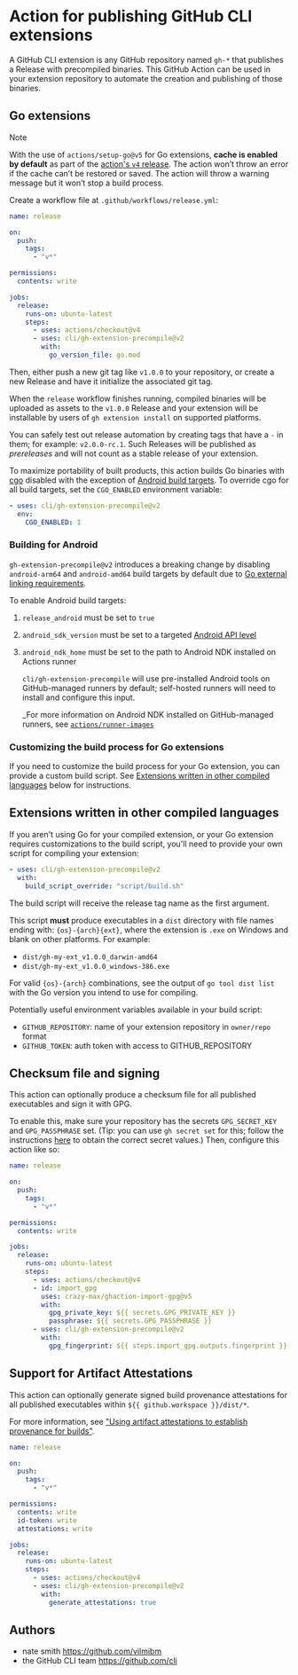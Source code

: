 # Action for publishing GitHub CLI extensions

A GitHub CLI extension is any GitHub repository named `gh-*` that publishes a Release with precompiled binaries. This GitHub Action can be used in your extension repository to automate the creation and publishing of those binaries.

## Go extensions

> [!Note]
> With the use of `actions/setup-go@v5` for Go extensions, **cache is enabled by default** as part of the [action's `v4` release](https://github.com/actions/setup-go/releases/tag/v4.0.0). The action won’t throw an error if the cache can’t be restored or saved. The action will throw a warning message but it won’t stop a build process. 

Create a workflow file at `.github/workflows/release.yml`:

```yaml
name: release

on:
  push:
    tags:
      - "v*"

permissions:
  contents: write

jobs:
  release:
    runs-on: ubuntu-latest
    steps:
      - uses: actions/checkout@v4
      - uses: cli/gh-extension-precompile@v2
        with:
          go_version_file: go.mod
```

Then, either push a new git tag like `v1.0.0` to your repository, or create a new Release and have it initialize the associated git tag.

When the `release` workflow finishes running, compiled binaries will be uploaded as assets to the `v1.0.0` Release and your extension will be installable by users of `gh extension install` on supported platforms.

You can safely test out release automation by creating tags that have a `-` in them; for example: `v2.0.0-rc.1`. Such Releases will be published as _prereleases_ and will not count as a stable release of your extension.

To maximize portability of built products, this action builds Go binaries with [cgo](https://pkg.go.dev/cmd/cgo) disabled with the exception of [Android build targets](#building-for-android). To override cgo for all build targets, set the `CGO_ENABLED` environment variable:

```yaml
- uses: cli/gh-extension-precompile@v2
  env:
    CGO_ENABLED: 1
```

### Building for Android

`gh-extension-precompile@v2` introduces a breaking change by disabling `android-arm64` and `android-amd64` build targets by default due to [Go external linking requirements](https://github.com/cli/gh-extension-precompile/issues/50#issuecomment-2078086299).

To enable Android build targets:

1. `release_android` must be set to `true`
2. `android_sdk_version` must be set to a targeted [Android API level](https://developer.android.com/tools/releases/platforms)
3. `android_ndk_home` must be set to the path to Android NDK installed on Actions runner

   `cli/gh-extension-precompile` will use pre-installed Android tools on GitHub-managed runners by default; self-hosted runners will need to install and configure this input.

   _For more information on Android NDK installed on GitHub-managed runners, see [`actions/runner-images`](https://github.com/actions/runner-images/blob/main/images/ubuntu/Ubuntu2404-Readme.md#android)

### Customizing the build process for Go extensions

If you need to customize the build process for your Go extension, you can provide a custom build script. See [Extensions written in other compiled languages](#extensions-written-in-other-compiled-languages) below for instructions.

## Extensions written in other compiled languages

If you aren't using Go for your compiled extension, or your Go extension requires customizations to the build script, you'll need to provide your own script for compiling your extension:

```yaml
- uses: cli/gh-extension-precompile@v2
  with:
    build_script_override: "script/build.sh"
```

The build script will receive the release tag name as the first argument.

This script **must** produce executables in a `dist` directory with file names ending with: `{os}-{arch}{ext}`, where the extension is `.exe` on Windows and blank on other platforms. For example:
- `dist/gh-my-ext_v1.0.0_darwin-amd64`
- `dist/gh-my-ext_v1.0.0_windows-386.exe`

For valid `{os}-{arch}` combinations, see the output of `go tool dist list` with the Go version you intend to use for compiling.

Potentially useful environment variables available in your build script:

- `GITHUB_REPOSITORY`: name of your extension repository in `owner/repo` format
- `GITHUB_TOKEN`: auth token with access to GITHUB_REPOSITORY

## Checksum file and signing

This action can optionally produce a checksum file for all published executables and sign it with GPG.

To enable this, make sure your repository has the secrets `GPG_SECRET_KEY` and `GPG_PASSPHRASE` set. (Tip: you can use `gh secret set` for this; follow the instructions [here](https://github.com/crazy-max/ghaction-import-gpg) to obtain the correct secret values.) Then, configure this action like so:

```yaml
name: release

on:
  push:
    tags:
      - "v*"

permissions:
  contents: write

jobs:
  release:
    runs-on: ubuntu-latest
    steps:
      - uses: actions/checkout@v4
      - id: import_gpg
        uses: crazy-max/ghaction-import-gpg@v5
        with:
          gpg_private_key: ${{ secrets.GPG_PRIVATE_KEY }}
          passphrase: ${{ secrets.GPG_PASSPHRASE }}
      - uses: cli/gh-extension-precompile@v2
        with:
          gpg_fingerprint: ${{ steps.import_gpg.outputs.fingerprint }}
```

## Support for Artifact Attestations

This action can optionally generate signed build provenance attestations for all published executables within `${{ github.workspace }}/dist/*`.

For more information, see ["Using artifact attestations to establish provenance for builds"](https://docs.github.com/en/actions/security-guides/using-artifact-attestations-to-establish-provenance-for-builds).

```yaml
name: release

on:
  push:
    tags:
      - "v*"

permissions:
  contents: write
  id-token: write
  attestations: write

jobs:
  release:
    runs-on: ubuntu-latest
    steps:
      - uses: actions/checkout@v4
      - uses: cli/gh-extension-precompile@v2
        with:
          generate_attestations: true
```

## Authors

- nate smith <https://github.com/vilmibm>
- the GitHub CLI team <https://github.com/cli>
